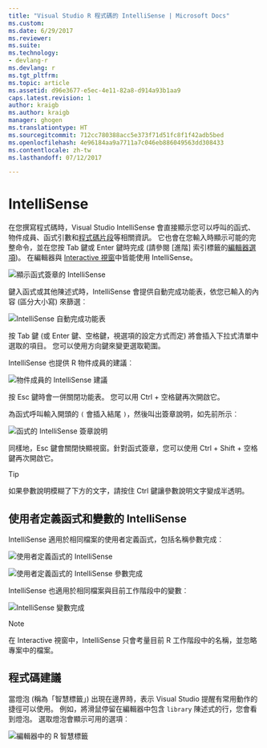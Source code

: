 ```yaml
---
title: "Visual Studio R 程式碼的 IntelliSense | Microsoft Docs"
ms.custom: 
ms.date: 6/29/2017
ms.reviewer: 
ms.suite: 
ms.technology:
- devlang-r
ms.devlang: r
ms.tgt_pltfrm: 
ms.topic: article
ms.assetid: d96e3677-e5ec-4e11-82a8-d914a93b1aa9
caps.latest.revision: 1
author: kraigb
ms.author: kraigb
manager: ghogen
ms.translationtype: HT
ms.sourcegitcommit: 712cc780388acc5e373f71d51fc8f1f42adb5bed
ms.openlocfilehash: 4e96184aa9a7711a7c046eb886049563dd308433
ms.contentlocale: zh-tw
ms.lasthandoff: 07/12/2017

---
```


# <a name="intellisense"></a>IntelliSense

在您撰寫程式碼時，Visual Studio IntelliSense 會直接顯示您可以呼叫的函式、物件成員、函式引數和[程式碼片段](code-snippets.md)等相關資訊。 它也會在您輸入時顯示可能的完整命令，並在您按 Tab 鍵或 Enter 鍵時完成 (請參閱 [進階] 索引標籤的[編輯器選項](code-editing.md#editor-options))。 在編輯器與 [Interactive 視窗](interactive-repl.md)中皆能使用 IntelliSense。

![顯示函式簽章的 IntelliSense](media/intellisense-function-signature.png) 

鍵入函式或其他陳述式時，IntelliSense 會提供自動完成功能表，依您已輸入的內容 (區分大小寫) 來篩選︰

![IntelliSense 自動完成功能表](media/intellisense-auto-complete-menu.png)

按 Tab 鍵 (或 Enter 鍵、空格鍵，視選項的設定方式而定) 將會插入下拉式清單中選取的項目。 您可以使用方向鍵來變更選取範圍。 

IntelliSense 也提供 R 物件成員的建議︰
 
![物件成員的 IntelliSense 建議](media/intellisense-auto-complete-r-objects.png)
 
按 Esc 鍵時會一併關閉功能表。 您可以用 Ctrl + 空格鍵再次開啟它。

為函式呼叫輸入開頭的 `(` 會插入結尾 `)`，然後叫出簽章說明，如先前所示︰

![函式的 IntelliSense 簽章說明](media/intellisense-function-signature.png)

同樣地，Esc 鍵會關閉快顯視窗。針對函式簽章，您可以使用 Ctrl + Shift + 空格鍵再次開啟它。

> [!Tip]
> 如果參數說明模糊了下方的文字，請按住 Ctrl 鍵讓參數說明文字變成半透明。

## <a name="intellisense-for-user-defined-functions-and-variables"></a>使用者定義函式和變數的 IntelliSense

IntelliSense 適用於相同檔案的使用者定義函式，包括名稱參數完成︰

![使用者定義函式的 IntelliSense](media/intellisense-same-file-functions.png)

![使用者定義函式的 IntelliSense 參數完成](media/intellisense-parameter-completion.png)

IntelliSense 也適用於相同檔案與目前工作階段中的變數︰

![IntelliSense 變數完成](media/intellisense-variable-completion.png)

> [!Note]
> 在 Interactive 視窗中，IntelliSense 只會考量目前 R 工作階段中的名稱，並忽略專案中的檔案。

## <a name="code-suggestions"></a>程式碼建議

當燈泡 (稱為「智慧標籤」) 出現在邊界時，表示 Visual Studio 提醒有常用動作的捷徑可以使用。 例如，將滑鼠停留在編輯器中包含 `library` 陳述式的行，您會看到燈泡。 選取燈泡會顯示可用的選項︰

![編輯器中的 R 智慧標籤](media/intellisense-smart-tags.png)

